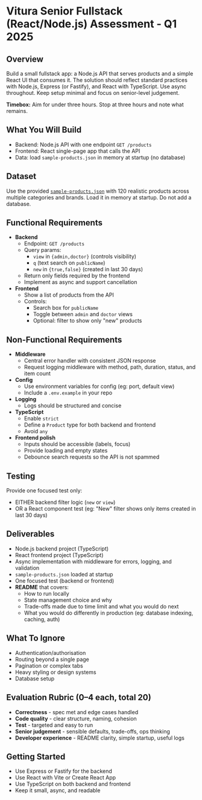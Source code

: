 # Vitura Senior Fullstack (React/Node.js) Assessment - Q1 2025

## Overview
Build a small fullstack app: a Node.js API that serves products and a simple React UI that consumes it. The solution should reflect standard practices with Node.js, Express (or Fastify), and React with TypeScript. Use async throughout. Keep setup minimal and focus on senior-level judgement.

**Timebox:** Aim for under three hours. Stop at three hours and note what remains.

## What You Will Build
- Backend: Node.js API with one endpoint `GET /products`
- Frontend: React single-page app that calls the API
- Data: load `sample-products.json` in memory at startup (no database)

## Dataset
Use the provided [`sample-products.json`](https://github.com/mjkearns/vitura-senior-react-nodejs-assesment-08-2025/blob/main/sample-products.json) with 120 realistic products across multiple categories and brands. Load it in memory at startup. Do not add a database.

## Functional Requirements
- **Backend**
  - Endpoint: `GET /products`
  - Query params:
    - `view` in `{admin,doctor}` (controls visibility)
    - `q` (text search on `publicName`)
    - `new` in `{true,false}` (created in last 30 days)
  - Return only fields required by the frontend
  - Implement as async and support cancellation
- **Frontend**
  - Show a list of products from the API
  - Controls:
    - Search box for `publicName`
    - Toggle between `admin` and `doctor` views
    - Optional: filter to show only "new" products

## Non-Functional Requirements
- **Middleware**
  - Central error handler with consistent JSON response
  - Request logging middleware with method, path, duration, status, and item count
- **Config**
  - Use environment variables for config (eg: port, default view)
  - Include a `.env.example` in your repo
- **Logging**
  - Logs should be structured and concise
- **TypeScript**
  - Enable `strict`
  - Define a `Product` type for both backend and frontend
  - Avoid `any`
- **Frontend polish**
  - Inputs should be accessible (labels, focus)
  - Provide loading and empty states
  - Debounce search requests so the API is not spammed

## Testing
Provide one focused test only:
- EITHER backend filter logic (`new` or `view`)
- OR a React component test (eg: "New" filter shows only items created in last 30 days)

## Deliverables
- Node.js backend project (TypeScript)
- React frontend project (TypeScript)
- Async implementation with middleware for errors, logging, and validation
- `sample-products.json` loaded at startup
- One focused test (backend or frontend)
- **README** that covers:
  - How to run locally
  - State management choice and why
  - Trade-offs made due to time limit and what you would do next
  - What you would do differently in production (eg: database indexing, caching, auth)

## What To Ignore
- Authentication/authorisation
- Routing beyond a single page
- Pagination or complex tabs
- Heavy styling or design systems
- Database setup

## Evaluation Rubric (0–4 each, total 20)
- **Correctness** - spec met and edge cases handled
- **Code quality** - clear structure, naming, cohesion
- **Test** - targeted and easy to run
- **Senior judgement** - sensible defaults, trade-offs, ops thinking
- **Developer experience** - README clarity, simple startup, useful logs

## Getting Started
- Use Express or Fastify for the backend
- Use React with Vite or Create React App
- Use TypeScript on both backend and frontend
- Keep it small, async, and readable
